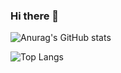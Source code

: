 ### Hi there 👋

<!--
**furkankrmz/furkankrmz** is a ✨ _special_ ✨ repository because its `README.md` (this file) appears on your GitHub profile.

Here are some ideas to get you started:

- 🔭 I’m currently working on ...
- 🌱 I’m currently learning ...
- 👯 I’m looking to collaborate on ...
- 🤔 I’m looking for help with ...
- 💬 Ask me about ...
- 📫 How to reach me: ...
- 😄 Pronouns: ...
- ⚡ Fun fact: ...
-->
![Anurag's GitHub stats](https://github-readme-stats.vercel.app/api?username=furkankrmz&show_icons=true&theme=radical)


![Top Langs](https://github-readme-stats.vercel.app/api/top-langs/?username=furkankrmz&theme=tokyonight)
